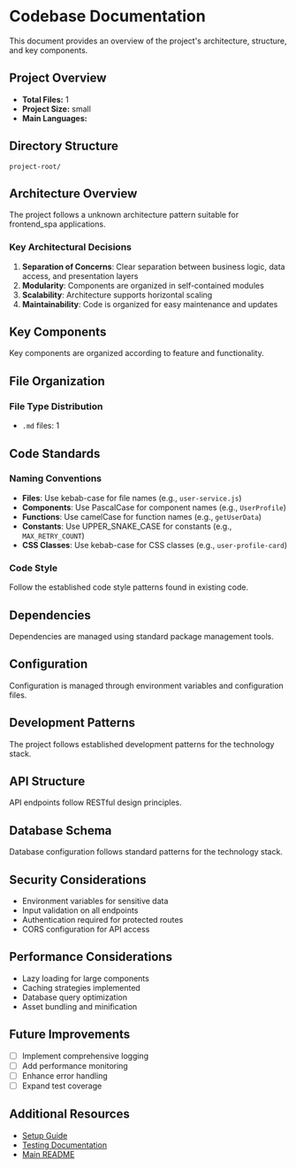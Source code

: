 # Codebase Documentation

This document provides an overview of the project's architecture, structure, and key components.

## Project Overview

- **Total Files:** 1
- **Project Size:** small
- **Main Languages:** 

## Directory Structure

```
project-root/

```

## Architecture Overview

The project follows a unknown architecture pattern suitable for frontend_spa applications.

### Key Architectural Decisions

1. **Separation of Concerns**: Clear separation between business logic, data access, and presentation layers
2. **Modularity**: Components are organized in self-contained modules
3. **Scalability**: Architecture supports horizontal scaling
4. **Maintainability**: Code is organized for easy maintenance and updates

## Key Components

Key components are organized according to feature and functionality.

## File Organization

### File Type Distribution

- `.md` files: 1


## Code Standards

### Naming Conventions

- **Files**: Use kebab-case for file names (e.g., `user-service.js`)
- **Components**: Use PascalCase for component names (e.g., `UserProfile`)
- **Functions**: Use camelCase for function names (e.g., `getUserData`)
- **Constants**: Use UPPER_SNAKE_CASE for constants (e.g., `MAX_RETRY_COUNT`)
- **CSS Classes**: Use kebab-case for CSS classes (e.g., `user-profile-card`)

### Code Style

Follow the established code style patterns found in existing code.

## Dependencies

Dependencies are managed using standard package management tools.

## Configuration

Configuration is managed through environment variables and configuration files.

## Development Patterns

The project follows established development patterns for the technology stack.

## API Structure

API endpoints follow RESTful design principles.

## Database Schema

Database configuration follows standard patterns for the technology stack.

## Security Considerations

- Environment variables for sensitive data
- Input validation on all endpoints
- Authentication required for protected routes
- CORS configuration for API access

## Performance Considerations

- Lazy loading for large components
- Caching strategies implemented
- Database query optimization
- Asset bundling and minification

## Future Improvements

- [ ] Implement comprehensive logging
- [ ] Add performance monitoring
- [ ] Enhance error handling
- [ ] Expand test coverage

## Additional Resources

- [Setup Guide](README_SETUP.md)
- [Testing Documentation](README_TESTS.md)
- [Main README](README.md)
